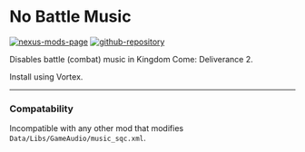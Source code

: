 # No Battle Music

[![nexus-mods-page](https://img.shields.io/badge/Mod-No%20Combat%20Music-bf4848?style=flat-square–=nexusmods)](https://www.nexusmods.com/kingdomcomedeliverance2/mods/1216) [![github-repository](https://img.shields.io/badge/Open-Source-2ea44f?style=flat-square&logo=github)](https://github.com/rdok/kcd2_no_battle_music)

Disables battle (combat) music in Kingdom Come: Deliverance 2.

Install using Vortex.

---

### Compatability

Incompatible with any other mod that modifies `Data/Libs/GameAudio/music_sqc.xml`.
